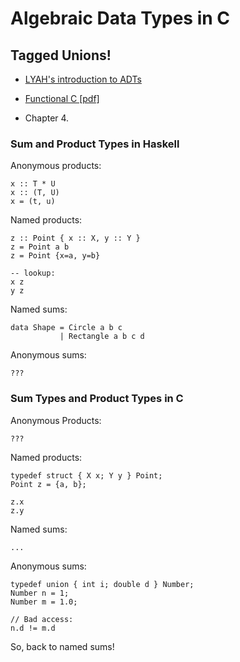 # Algebraic Data Types in C
## Tagged Unions!

- [LYAH's introduction to ADTs](http://learnyouahaskell.com/making-our-own-types-and-typeclasses#algebraic-data-types)

- [Functional C [pdf]](http://eprints.eemcs.utwente.nl/1077/02/book.pdf)

- Chapter 4.

### Sum and Product Types in Haskell

Anonymous products:

    x :: T * U
    x :: (T, U)
    x = (t, u)

Named products:

    z :: Point { x :: X, y :: Y }
    z = Point a b
    z = Point {x=a, y=b}

    -- lookup:
    x z
    y z


Named sums:

    data Shape = Circle a b c
               | Rectangle a b c d

Anonymous sums:

    ???


### Sum Types and Product Types in C

Anonymous Products:

    ???

Named products:

    typedef struct { X x; Y y } Point;
    Point z = {a, b};

    z.x
    z.y

Named sums:

    ...


Anonymous sums:

    typedef union { int i; double d } Number;
    Number n = 1;
    Number m = 1.0;

    // Bad access:
    n.d != m.d

So, back to named sums!
